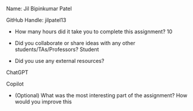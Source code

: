 Name: Jil Bipinkumar Patel

GitHub Handle: jilpatel13

- How many hours did it take you to complete this assignment? 10

- Did you collaborate or share ideas with any other students/TAs/Professors? Student

- Did you use any external resources?

ChatGPT

Copilot

- (Optional) What was the most interesting part of the assignment? How would you improve this 
